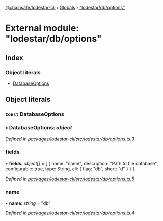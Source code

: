 [@chainsafe/lodestar-cli](../README.md) › [Globals](../globals.md) › ["lodestar/db/options"](_lodestar_db_options_.md)

# External module: "lodestar/db/options"

## Index

### Object literals

* [DatabaseOptions](_lodestar_db_options_.md#const-databaseoptions)

## Object literals

### `Const` DatabaseOptions

### ▪ **DatabaseOptions**: *object*

*Defined in [packages/lodestar-cli/src/lodestar/db/options.ts:3](https://github.com/ChainSafe/lodestar/blob/f41191172/packages/lodestar-cli/src/lodestar/db/options.ts#L3)*

###  fields

• **fields**: *object[]* = [
    {
      name: "name",
      description: "Path to file database",
      configurable: true,
      type: String,
      cli: {
        flag: "db",
        short: "d"
      }
    }
  ]

*Defined in [packages/lodestar-cli/src/lodestar/db/options.ts:5](https://github.com/ChainSafe/lodestar/blob/f41191172/packages/lodestar-cli/src/lodestar/db/options.ts#L5)*

###  name

• **name**: *string* = "db"

*Defined in [packages/lodestar-cli/src/lodestar/db/options.ts:4](https://github.com/ChainSafe/lodestar/blob/f41191172/packages/lodestar-cli/src/lodestar/db/options.ts#L4)*
